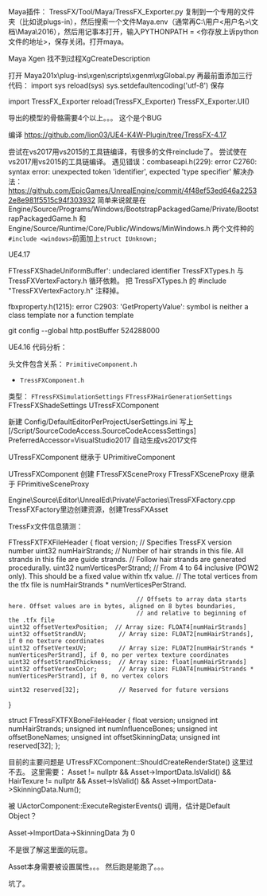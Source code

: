 Maya插件：
TressFX/Tool/Maya/TressFX_Exporter.py 复制到一个专用的文件夹（比如说plugs-in），然后搜索一个文件Maya.env（通常再C:\用户\<用户名>\文档\Maya\2016），然后用记事本打开，输入PYTHONPATH = <你存放上诉python文件的地址>，保存关闭。打开maya。

Maya Xgen 
找不到过程XgCreateDescription
>
打开 Maya201x\plug-ins\xgen\scripts\xgenm\xgGlobal.py
再最前面添加三行代码：
import sys
reload(sys)
sys.setdefaultencoding('utf-8')
保存

import TressFX_Exporter
reload(TressFX_Exporter)
TressFX_Exporter.UI()

导出的模型的骨骼需要4个以上。。。
这个是个BUG

编译 https://github.com/lion03/UE4-K4W-Plugin/tree/TressFX-4.17

尝试在vs2017用vs2015的工具链编译，有很多的文件reinclude了。
尝试使在vs2017用vs2015的工具链编译。
遇见错误：combaseapi.h(229): error C2760: syntax error: unexpected token 'identifier', expected 'type specifier'
解决办法：https://github.com/EpicGames/UnrealEngine/commit/4f48ef53ed646a22532e8e981f5515c94f303932
简单来说就是在 Engine/Source/Programs/Windows/BootstrapPackagedGame/Private/BootstrapPackagedGame.h
和
Engine/Source/Runtime/Core/Public/Windows/MinWindows.h
两个文件种的`#include <windows>`前面加上`struct IUnknown;`

UE4.17

FTressFXShadeUniformBuffer': undeclared identifier
TressFXTypes.h 与 TressFXVertexFactory.h 循环依赖。
把 TressFXTypes.h 的 #include "TressFXVertexFactory.h" 注释掉。

fbxproperty.h(1215): error C2903: 'GetPropertyValue': symbol is neither a class template nor a function template

git config --global http.postBuffer 524288000

UE4.16 代码分析：

头文件包含关系：
`PrimitiveComponent.h`
- `TressFXComponent.h`

类型：
`FTressFXSimulationSettings`
`FTressFXHairGenerationSettings`
FTressFXShadeSettings
UTressFXComponent

新建 Config/DefaultEditorPerProjectUserSettings.ini
写上
[/Script/SourceCodeAccess.SourceCodeAccessSettings]
PreferredAccessor=VisualStudio2017
自动生成vs2017文件

UTressFXComponent 继承于 UPrimitiveComponent

UTressFXComponent 创建 FTressFXSceneProxy
FTressFXSceneProxy 继承于 FPrimitiveSceneProxy


Engine\Source\Editor\UnrealEd\Private\Factories\TressFXFactory.cpp
TressFXFactory里边创建资源，创建TressFXAsset

TressFx文件信息猜测：

FTressFXTFXFileHeader
{
    	float version;                      // Specifies TressFX version number
	uint32 numHairStrands;        // Number of hair strands in this file. All strands in this file are guide strands.
										// Follow hair strands are generated procedurally.
	uint32 numVerticesPerStrand;  // From 4 to 64 inclusive (POW2 only). This should be a fixed value within tfx value. 
										// The total vertices from the tfx file is numHairStrands * numVerticesPerStrand.

										// Offsets to array data starts here. Offset values are in bytes, aligned on 8 bytes boundaries,
										// and relative to beginning of the .tfx file
	uint32 offsetVertexPosition;  // Array size: FLOAT4[numHairStrands]
	uint32 offsetStrandUV;         // Array size: FLOAT2[numHairStrands], if 0 no texture coordinates
	uint32 offsetVertexUV;         // Array size: FLOAT2[numHairStrands * numVerticesPerStrand], if 0, no per vertex texture coordinates
	uint32 offsetStrandThickness;  // Array size: float[numHairStrands]
	uint32 offsetVertexColor;      // Array size: FLOAT4[numHairStrands * numVerticesPerStrand], if 0, no vertex colors

	uint32 reserved[32];           // Reserved for future versions
}

struct FTressFXTFXBoneFileHeader
{
	float version;
	unsigned int numHairStrands;
	unsigned int numInfluenceBones;
	unsigned int offsetBoneNames;
	unsigned int offsetSkinningData;
	unsigned int reserved[32];
};

目前的主要问题是 UTressFXComponent::ShouldCreateRenderState() 这里过不去。
这里需要：
Asset != nullptr && Asset->ImportData.IsValid() && HairTexure != nullptr && Asset->IsValid() && Asset->ImportData->SkinningData.Num();

被 UActorComponent::ExecuteRegisterEvents() 调用，估计是Default Object？

Asset->ImportData->SkinningData 为 0

不是很了解这里面的玩意。

Asset本身需要被设置属性。。。
然后跑是能跑了。。。

坑了。